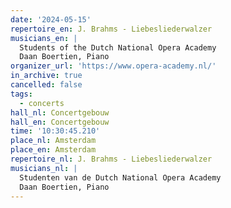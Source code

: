 ```yaml
---
date: '2024-05-15'
repertoire_en: J. Brahms - Liebesliederwalzer
musicians_en: |
  Students of the Dutch National Opera Academy
  Daan Boertien, Piano
organizer_url: 'https://www.opera-academy.nl/'
in_archive: true
cancelled: false
tags:
  - concerts
hall_nl: Concertgebouw
hall_en: Concertgebouw
time: '10:30:45.210'
place_nl: Amsterdam
place_en: Amsterdam
repertoire_nl: J. Brahms - Liebesliederwalzer
musicians_nl: |
  Studenten van de Dutch National Opera Academy
  Daan Boertien, Piano
---
```


